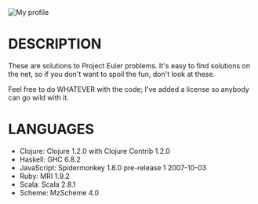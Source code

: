 <img src="http://projecteuler.net/profile/retiman.png" alt="My profile"/>

DESCRIPTION
===========
These are solutions to Project Euler problems.  It's easy to find solutions on the
net, so if you don't want to spoil the fun, don't look at these.

Feel free to do WHATEVER with the code; I've added a license so anybody can go wild
with it.

LANGUAGES
=========
* Clojure: Clojure 1.2.0 with Clojure Contrib 1.2.0
* Haskell: GHC 6.8.2
* JavaScript: Spidermonkey 1.8.0 pre-release 1 2007-10-03
* Ruby: MRI 1.9.2
* Scala: Scala 2.8.1
* Scheme: MzScheme 4.0
